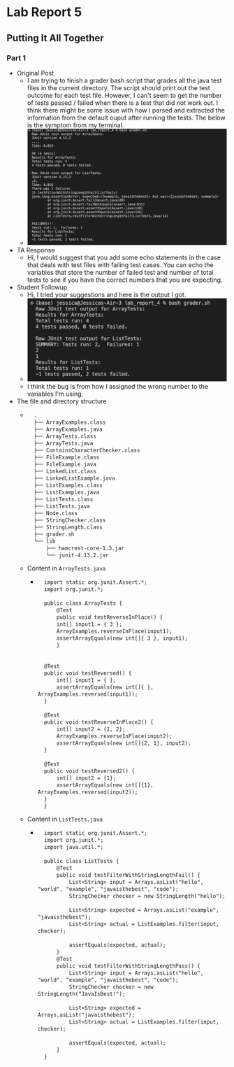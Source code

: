 # Lab Report 5
## Putting It All Together

### Part 1
- Original Post
    - I am trying to finish a grader bash script that grades all the java test files in the current directory. The script should print out the test outcome for each test file. However, I can't seem to get the number of tests passed / failed when there is a test that did not work out. I think there might be some issue with how I parsed and extracted the information from the default ouput after running the tests. The below is the symptom from my terminal.
    - ![Image](assets/lab5_01.png)
- TA Response
    - Hi, I would suggest that you add some echo statements in the case that deals with test files with failing test cases. You can echo the variables that store the number of failed test and number of total tests to see if you have the correct numbers that you are expecting.
- Student Followup
    - Hi, I tried your suggestions and here is the output I got.
    - ![Image](assets/lab5_02.png)
    - I think the bug is from how I assigned the wrong number to the variables I'm using.
- The file and directory structure
    - ```
        .
        ├── ArrayExamples.class
        ├── ArrayExamples.java
        ├── ArrayTests.class
        ├── ArrayTests.java
        ├── ContainsCharacterChecker.class
        ├── FileExample.class
        ├── FileExample.java
        ├── LinkedList.class
        ├── LinkedListExample.java
        ├── ListExamples.class
        ├── ListExamples.java
        ├── ListTests.class
        ├── ListTests.java
        ├── Node.class
        ├── StringChecker.class
        ├── StringLength.class
        ├── grader.sh
        └── lib
            ├── hamcrest-core-1.3.jar
            └── junit-4.13.2.jar
        ```
    - Content in `ArrayTests.java`
        - ```
            import static org.junit.Assert.*;
            import org.junit.*;

            public class ArrayTests {
                @Test 
                public void testReverseInPlace() {
                int[] input1 = { 3 };
                ArrayExamples.reverseInPlace(input1);
                assertArrayEquals(new int[]{ 3 }, input1);
                }


            @Test
            public void testReversed() {
                int[] input1 = { };
                assertArrayEquals(new int[]{ }, ArrayExamples.reversed(input1));
            }

            @Test
            public void testReverseInPlace2() {
                int[] input2 = {1, 2};
                ArrayExamples.reverseInPlace(input2);
                assertArrayEquals(new int[]{2, 1}, input2);
            }

            @Test
            public void testReversed2() {
                int[] input2 = {1};
                assertArrayEquals(new int[]{1}, ArrayExamples.reversed(input2));
            }
            }
            ```
    - Content in `ListTests.java`
        - ```
            import static org.junit.Assert.*;
            import org.junit.*;
            import java.util.*;

            public class ListTests {
                @Test
                public void testFilterWithStringLengthFail() {
                    List<String> input = Arrays.asList("hello", "world", "example", "javaisthebest", "code");
                    StringChecker checker = new StringLength("hello");

                    List<String> expected = Arrays.asList("example", "javaisthebest");
                    List<String> actual = ListExamples.filter(input, checker);

                    assertEquals(expected, actual);
                }
                @Test
                public void testFilterWithStringLengthPass() {
                    List<String> input = Arrays.asList("hello", "world", "example", "javaisthebest", "code");
                    StringChecker checker = new StringLength("JavaIsBest!");

                    List<String> expected = Arrays.asList("javaisthebest");
                    List<String> actual = ListExamples.filter(input, checker);

                    assertEquals(expected, actual);
                }
            }
            ```
